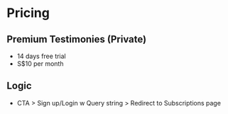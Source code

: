 # Pricing

## Premium Testimonies (Private)

-   14 days free trial
-   S$10 per month

## Logic

-   CTA > Sign up/Login w Query string > Redirect to Subscriptions page
